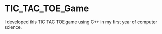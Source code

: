 # TIC_TAC_TOE_Game
I developed this TIC TAC TOE game using C++ in my first year of computer science.
